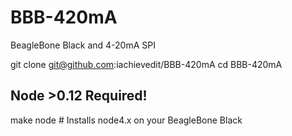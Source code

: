 # BBB-420mA
BeagleBone Black and 4-20mA SPI

git clone git@github.com:iachievedit/BBB-420mA
cd BBB-420mA

## Node >0.12 Required!
make node # Installs node4.x on your BeagleBone Black


